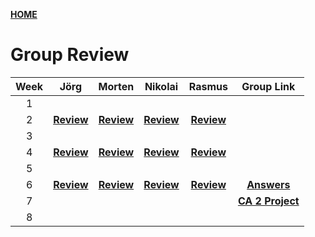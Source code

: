 [**HOME**](index.md)



# Group Review


| Week  | Jörg | Morten | Nikolai | Rasmus |  Group Link |
|:----: |:----:|:------:|:-------:|:------:|:-----------:|
|   1   |      |        |         |        |  |  
|   2   |<a href="https://www.joergoertel.com/week2/" target="_blank">**Review**</a>|<a href="https://www.mortenfeldtstudent.dk/SP2/index.html" target="_blank">**Review**</a>|<a href="http://techjahn.dk/NetworkWeek" target="_blank">**Review**</a>|<a href="https://rasmusporse.dk/NetworkAssignment/" target="_blank">**Review**</a>| |
|   3   |     |        |         |        | |
|   4   |<a href="https://www.joergoertel.com/ca2/" target="_blank">**Review**</a>|<a href="https://www.mortenfeldtstudent.dk/SP3/" target="_blank">**Review**</a>|<a href="https://techjahn.dk/SP3/" target="_blank">**Review**</a>|<a href="https://github.com/RPorse/TrialExamJPA" target="_blank">**Review**</a>| |
|5| | | | | |
|6|[**Review**](groupreviewWeek6.md)|[**Review**](groupreviewWeek6.md)|[**Review**](groupreviewWeek6.md)|[**Review**](groupreviewWeek6.md)| [**Answers**](wee6Questions.md) |
|7||||| [**CA 2 Project**](ca2.md) |
|8||||| |
